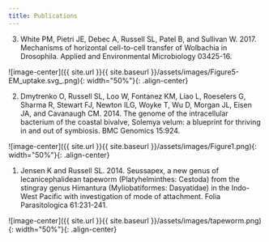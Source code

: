 ```yaml
---
title: Publications
---
```


3. White PM, Pietri JE, Debec A, Russell SL, Patel B, and Sullivan W. 2017. Mechanisms of horizontal cell-to-cell transfer of Wolbachia in Drosophila. Applied and Environmental Microbiology 03425-16.

![image-center]({{ site.url }}{{ site.baseurl }}/assets/images/Figure5-EM_uptake.svg_.png){: width="50%"}{: .align-center}

<object data="../assets/pub_papers/White-et-al_2017_Mechanisms-of-horizontal-cell-to-cell-transfer-of-iWolbachia-i-spp.pdf" width="800" height="300" type='application/pdf'></object>

2. Dmytrenko O, Russell SL, Loo W, Fontanez KM, Liao L, Roeselers G, Sharma R, Stewart FJ, Newton ILG, Woyke T, Wu D, Morgan JL, Eisen JA, and Cavanaugh CM. 2014. The genome of the intracellular bacterium of the coastal bivalve, Solemya velum: a blueprint for thriving in and out of symbiosis. BMC Genomics 15:924.

![image-center]({{ site.url }}{{ site.baseurl }}/assets/images/Figure1.png){: width="50%"}{: .align-center}

<object data="../assets/pub_papers/Dmytrenko-et-al_2014_The-genome-of-the-intracellular-bacterium-of-the-coastal-bivalve-iSolemya (1).pdf" width="800" height="300" type='application/pdf'></object>

1. Jensen K and Russell SL. 2014. Seussapex, a new genus of lecanicephalidean tapeworm (Platyhelminthes: Cestoda) from the stingray genus Himantura (Myliobatiformes: Dasyatidae) in the Indo-West Pacific with investigation of mode of attachment. Folia Parasitologica 61:231-241.

![image-center]({{ site.url }}{{ site.baseurl }}/assets/images/tapeworm.png){: width="50%"}{: .align-center}

<object data="../assets/pub_papers/Jensen_Russell_2014_Seussapex-a-new-genus-of-lecanicephalidean-tapeworm-Platyhelminthes.pdf" width="800" height="300" type='application/pdf'></object>

